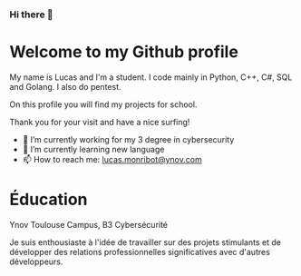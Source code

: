 ### Hi there 👋

# Welcome to my Github profile

My name is Lucas and I'm a student. I code mainly in Python, C++, C#, SQL and Golang. I also do pentest.

On this profile you will find my projects for school.

Thank you for your visit and have a nice surfing!

- 🔭 I’m currently working for my 3 degree in cybersecurity
- 🌱 I’m currently learning new language
- 📫 How to reach me: lucas.monribot@ynov.com

# Éducation

Ynov Toulouse Campus, B3 Cybersécurité

Je suis enthousiaste à l'idée de travailler sur des projets stimulants et de développer des relations professionnelles significatives avec d'autres développeurs.

